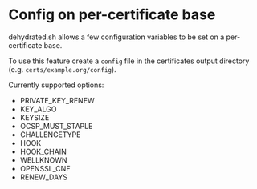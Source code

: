 # Config on per-certificate base

dehydrated.sh allows a few configuration variables to be set on a per-certificate base.

To use this feature create a `config` file in the certificates output directory (e.g. `certs/example.org/config`).

Currently supported options:

- PRIVATE_KEY_RENEW
- KEY_ALGO
- KEYSIZE
- OCSP_MUST_STAPLE
- CHALLENGETYPE
- HOOK
- HOOK_CHAIN
- WELLKNOWN
- OPENSSL_CNF
- RENEW_DAYS
